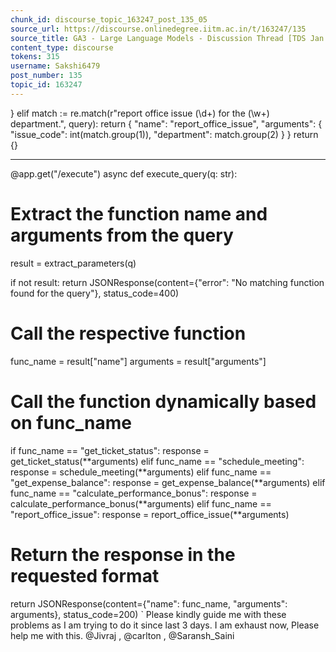```yaml
---
chunk_id: discourse_topic_163247_post_135_05
source_url: https://discourse.onlinedegree.iitm.ac.in/t/163247/135
source_title: GA3 - Large Language Models - Discussion Thread [TDS Jan 2025]
content_type: discourse
tokens: 315
username: Sakshi6479
post_number: 135
topic_id: 163247
---
```


 }
 elif match := re.match(r"report office issue (\d+) for the (\w+) department\.", query):
 return {
 "name": "report_office_issue",
 "arguments": {
 "issue_code": int(match.group(1)),
 "department": match.group(2)
 }
 }
 return {}

---

@app.get("/execute")
async def execute_query(q: str):
 # Extract the function name and arguments from the query
 result = extract_parameters(q)
 
 if not result:
 return JSONResponse(content={"error": "No matching function found for the query"}, status_code=400)
 
 # Call the respective function
 func_name = result["name"]
 arguments = result["arguments"]
 
 # Call the function dynamically based on func_name
 if func_name == "get_ticket_status":
 response = get_ticket_status(**arguments)
 elif func_name == "schedule_meeting":
 response = schedule_meeting(**arguments)
 elif func_name == "get_expense_balance":
 response = get_expense_balance(**arguments)
 elif func_name == "calculate_performance_bonus":
 response = calculate_performance_bonus(**arguments)
 elif func_name == "report_office_issue":
 response = report_office_issue(**arguments)
 
 # Return the response in the requested format
 return JSONResponse(content={"name": func_name, "arguments": arguments}, status_code=200)
`
Please kindly guide me with these problems as I am trying to do it since last 3 days. I am exhaust now, Please help me with this. @Jivraj , @carlton , @Saransh_Saini
